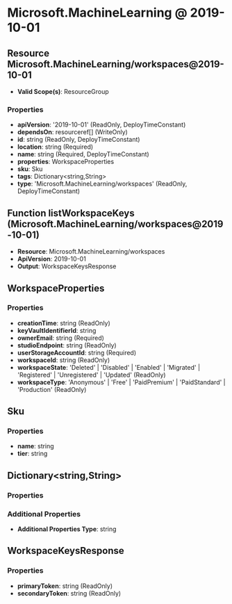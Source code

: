 # Microsoft.MachineLearning @ 2019-10-01

## Resource Microsoft.MachineLearning/workspaces@2019-10-01
* **Valid Scope(s)**: ResourceGroup
### Properties
* **apiVersion**: '2019-10-01' (ReadOnly, DeployTimeConstant)
* **dependsOn**: resourceref[] (WriteOnly)
* **id**: string (ReadOnly, DeployTimeConstant)
* **location**: string (Required)
* **name**: string (Required, DeployTimeConstant)
* **properties**: WorkspaceProperties
* **sku**: Sku
* **tags**: Dictionary<string,String>
* **type**: 'Microsoft.MachineLearning/workspaces' (ReadOnly, DeployTimeConstant)

## Function listWorkspaceKeys (Microsoft.MachineLearning/workspaces@2019-10-01)
* **Resource**: Microsoft.MachineLearning/workspaces
* **ApiVersion**: 2019-10-01
* **Output**: WorkspaceKeysResponse

## WorkspaceProperties
### Properties
* **creationTime**: string (ReadOnly)
* **keyVaultIdentifierId**: string
* **ownerEmail**: string (Required)
* **studioEndpoint**: string (ReadOnly)
* **userStorageAccountId**: string (Required)
* **workspaceId**: string (ReadOnly)
* **workspaceState**: 'Deleted' | 'Disabled' | 'Enabled' | 'Migrated' | 'Registered' | 'Unregistered' | 'Updated' (ReadOnly)
* **workspaceType**: 'Anonymous' | 'Free' | 'PaidPremium' | 'PaidStandard' | 'Production' (ReadOnly)

## Sku
### Properties
* **name**: string
* **tier**: string

## Dictionary<string,String>
### Properties
### Additional Properties
* **Additional Properties Type**: string

## WorkspaceKeysResponse
### Properties
* **primaryToken**: string (ReadOnly)
* **secondaryToken**: string (ReadOnly)

